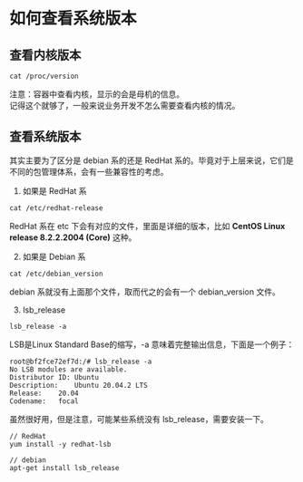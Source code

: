 # 如何查看系统版本

## 查看内核版本
```
cat /proc/version
```
注意：容器中查看内核，显示的会是母机的信息。  
记得这个就够了，一般来说业务开发不怎么需要查看内核的情况。

## 查看系统版本
其实主要为了区分是 debian 系的还是 RedHat 系的。毕竟对于上层来说，它们是不同的包管理体系，会有一些兼容性的考虑。

1. 如果是 RedHat 系
```
cat /etc/redhat-release
```
RedHat 系在 etc 下会有对应的文件，里面是详细的版本，比如 **CentOS Linux release 8.2.2.2004 (Core)** 这种。

2. 如果是 Debian 系
```
cat /etc/debian_version
```
debian 系就没有上面那个文件，取而代之的会有一个 debian_version 文件。

3. lsb_release
```
lsb_release -a
```
LSB是Linux Standard Base的缩写，-a 意味着完整输出信息，下面是一个例子：
```
root@bf2fce72ef7d:/# lsb_release -a
No LSB modules are available.
Distributor ID:	Ubuntu
Description:	Ubuntu 20.04.2 LTS
Release:	20.04
Codename:	focal
```
虽然很好用，但是注意，可能某些系统没有 lsb_release，需要安装一下。
```
// RedHat
yum install -y redhat-lsb

// debian
apt-get install lsb_release
```